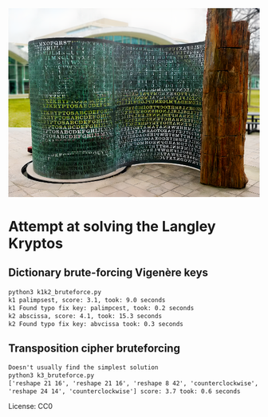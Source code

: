 <img src="data/sculpture.png" width="600" height="auto"/>  

# Attempt at solving the Langley Kryptos

## Dictionary brute-forcing Vigenère keys
```
python3 k1k2_bruteforce.py
k1 palimpsest, score: 3.1, took: 9.0 seconds
k1 Found typo fix key: palimpcest, took: 0.2 seconds
k2 abscissa, score: 4.1, took: 15.3 seconds
k2 Found typo fix key: abvcissa took: 0.3 seconds
```

 
## Transposition cipher bruteforcing
```
Doesn't usually find the simplest solution
python3 k3_bruteforce.py
['reshape 21 16', 'reshape 21 16', 'reshape 8 42', 'counterclockwise', 'reshape 24 14', 'counterclockwise'] score: 3.7 took: 0.6 seconds
```

License: CC0
